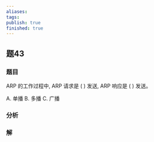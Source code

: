 ```yaml
---
aliases: 
tags: 
publish: true
finished: true
---
```

## 题43
### 题目
ARP 的工作过程中, ARP 请求是 ( ) 发送, ARP 响应是 ( ) 发送。

A. 单播 B. 多播 C. 广播
### 分析

### 解
